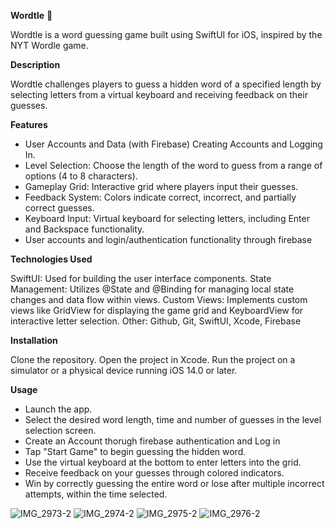 **Wordtle** 🐢 

Wordtle is a word guessing game built using SwiftUI for iOS, inspired by the NYT Wordle game.

**Description**

Wordtle challenges players to guess a hidden word of a specified length by selecting letters from a virtual keyboard and receiving feedback on their guesses.


**Features**

- User Accounts and Data (with Firebase) Creating Accounts and Logging In. 
- Level Selection: Choose the length of the word to guess from a range of options (4 to 8 characters).
- Gameplay Grid: Interactive grid where players input their guesses.
- Feedback System: Colors indicate correct, incorrect, and partially correct guesses.
- Keyboard Input: Virtual keyboard for selecting letters, including Enter and Backspace functionality.
- User accounts and login/authentication functionality through firebase


**Technologies Used**

SwiftUI: Used for building the user interface components.
State Management: Utilizes @State and @Binding for managing local state changes and data flow within views.
Custom Views: Implements custom views like GridView for displaying the game grid and KeyboardView for interactive letter selection.
Other: Github, Git, SwiftUI, Xcode, Firebase

**Installation**

Clone the repository.
Open the project in Xcode.
Run the project on a simulator or a physical device running iOS 14.0 or later.

**Usage**

- Launch the app.
- Select the desired word length, time and number of guesses in the level selection screen.
- Create an Account thorugh firebase authentication and Log in
- Tap "Start Game" to begin guessing the hidden word.
- Use the virtual keyboard at the bottom to enter letters into the grid.
- Receive feedback on your guesses through colored indicators.
- Win by correctly guessing the entire word or lose after multiple incorrect attempts, within the time selected.

  
  
 
   
  
  

![IMG_2973-2](https://github.com/user-attachments/assets/00a9a8e4-cc93-4f43-86cf-ca2c67c74f5b)
![IMG_2974-2](https://github.com/user-attachments/assets/e94e89eb-314e-40d4-abe5-6edfa2fcd6c4)
![IMG_2975-2](https://github.com/user-attachments/assets/8c7a9aaf-8944-47d7-a138-0d1c18cc39b9)
![IMG_2976-2](https://github.com/user-attachments/assets/d2132588-e786-4b44-8d06-a90a500a99f8)
